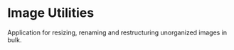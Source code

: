Image Utilities
===============

Application for resizing, renaming and restructuring unorganized images in bulk.
